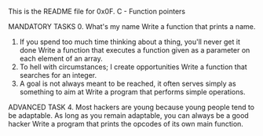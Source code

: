 This is the README file for 0x0F. C - Function pointers

MANDATORY TASKS
0. What's my name
Write a function that prints a name.
1. If you spend too much time thinking about a thing, you'll never get it done
Write a function that executes a function given as a parameter on each element of an array.
2. To hell with circumstances; I create opportunities
Write a function that searches for an integer.
3. A goal is not always meant to be reached, it often serves simply as something to aim at
Write a program that performs simple operations.

ADVANCED TASK
4. Most hackers are young because young people tend to be adaptable. As long as you remain adaptable, you can always be a good hacker
Write a program that prints the opcodes of its own main function.
